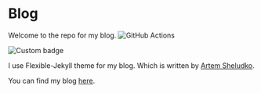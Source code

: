 # Blog

Welcome to the repo for my blog.
![GitHub Actions](https://github.com/Cyb3r-Jak3/blog.jwhite.network/workflows/Lint/badge.svg)

![Custom badge](https://img.shields.io/endpoint?url=https%3A%2F%2Fraw.githubusercontent.com%2FCyb3r-Jak3%2Fuptime-stats%2Fmaster%2Fapi%2Fblog%2Fuptime-month.json)

I use Flexible-Jekyll theme for my blog. Which is written by [Artem Sheludko](https://github.com/artemsheludko).

You can find my blog [here](https://blog.cyberjake.xyz).
